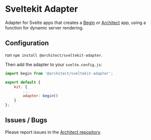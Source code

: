 # Sveltekit Adapter

Adapter for Svelte apps that creates a [Begin](https://begin.com/) or [Architect](https://arc.codes) app, using a function for dynamic server rendering.

## Configuration

run `npm install @architect/sveltekit-adapter`.

Then add the adapter to your `svelte.config.js`:

```js
import begin from '@architect/sveltekit-adapter';

export default {
	kit: {
		...
		adapter: begin()
	}
};
```

## Issues / Bugs
Please report issues in the [Architect repository](https://github.com/architect/architect/issues).
